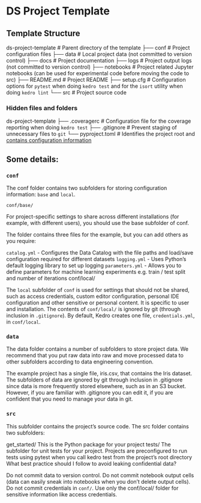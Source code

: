 # DS Project Template

## Template Structure
ds-project-template # Parent directory of the template
├── conf            # Project configuration files
├── data            # Local project data (not committed to version control)
├── docs            # Project documentation
├── logs            # Project output logs (not committed to version control)
├── notebooks       # Project related Jupyter notebooks (can be used for experimental code before moving the code to src)
├── README.md       # Project README
├── setup.cfg       # Configuration options for `pytest` when doing `kedro test` and for the `isort` utility when doing `kedro lint`
└── src             # Project source code

### Hidden files and folders
ds-project-template
├── .coveragerc     # Configuration file for the coverage reporting when doing `kedro test`
├── .gitignore      # Prevent staging of unnecessary files to `git`
└── pyproject.toml  # Identifies the project root and [contains configuration information](../faq/architecture_overview.md#kedro-project)

## Some details:

### `conf`

The conf folder contains two subfolders for storing configuration information: `base` and `local`.

`conf/base/`

For project-specific settings to share across different installations (for example, with different users), you should use the base subfolder of conf.

The folder contains three files for the example, but you can add others as you require:

`catalog.yml` - Configures the Data Catalog with the file paths and load/save configuration required for different datasets
`logging.yml` - Uses Python’s default logging library to set up logging
`parameters.yml` - Allows you to define parameters for machine learning experiments e.g. train / test split and number of iterations
conf/local/

The `local` subfolder of `conf` is used for settings that should not be shared, such as access credentials, custom editor configuration, personal IDE configuration and other sensitive or personal content. It is specific to user and installation. The contents of `conf/local/` is ignored by git (through inclusion in `.gitignore`). By default, Kedro creates one file, `credentials.yml`, in `conf/local`.

### `data`

The data folder contains a number of subfolders to store project data. We recommend that you put raw data into raw and move processed data to other subfolders according to data engineering convention.

The example project has a single file, iris.csv, that contains the Iris dataset. The subfolders of data are ignored by git through inclusion in .gitignore since data is more frequently stored elsewhere, such as in an S3 bucket. However, if you are familiar with .gitignore you can edit it, if you are confident that you need to manage your data in git.

### `src`

This subfolder contains the project’s source code. The src folder contains two subfolders:

get_started/ This is the Python package for your project
tests/ The subfolder for unit tests for your project. Projects are preconfigured to run tests using pytest when you call kedro test from the project’s root directory
What best practice should I follow to avoid leaking confidential data?

Do not commit data to version control.
Do not commit notebook output cells (data can easily sneak into notebooks when you don’t delete output cells).
Do not commit credentials in `conf/`. Use only the conf/local/ folder for sensitive information like access credentials.


<!-- ## Overview

This is your new Kedro project, which was generated using `Kedro 0.18.2`.

Take a look at the [Kedro documentation](https://kedro.readthedocs.io) to get started.

## Rules and guidelines

In order to get the best out of the template:

* Don't remove any lines from the `.gitignore` file we provide
* Make sure your results can be reproduced by following a [data engineering convention](https://kedro.readthedocs.io/en/stable/faq/faq.html#what-is-data-engineering-convention)
* Don't commit data to your repository
* Don't commit any credentials or your local configuration to your repository. Keep all your credentials and local configuration in `conf/local/`

## How to install dependencies

Declare any dependencies in `src/requirements.txt` for `pip` installation and `src/environment.yml` for `conda` installation.

To install them, run:

```
pip install -r src/requirements.txt
```

## How to run your Kedro pipeline

You can run your Kedro project with:

```
kedro run
```

## How to test your Kedro project

Have a look at the file `src/tests/test_run.py` for instructions on how to write your tests. You can run your tests as follows:

```
kedro test
```

To configure the coverage threshold, go to the `.coveragerc` file.

## Project dependencies

To generate or update the dependency requirements for your project:

```
kedro build-reqs
```

This will `pip-compile` the contents of `src/requirements.txt` into a new file `src/requirements.lock`. You can see the output of the resolution by opening `src/requirements.lock`.

After this, if you'd like to update your project requirements, please update `src/requirements.txt` and re-run `kedro build-reqs`.

[Further information about project dependencies](https://kedro.readthedocs.io/en/stable/kedro_project_setup/dependencies.html#project-specific-dependencies)

## How to work with Kedro and notebooks

> Note: Using `kedro jupyter` or `kedro ipython` to run your notebook provides these variables in scope: `context`, `catalog`, and `startup_error`.
>
> Jupyter, JupyterLab, and IPython are already included in the project requirements by default, so once you have run `pip install -r src/requirements.txt` you will not need to take any extra steps before you use them.

### Jupyter
To use Jupyter notebooks in your Kedro project, you need to install Jupyter:

```
pip install jupyter
```

After installing Jupyter, you can start a local notebook server:

```
kedro jupyter notebook
```

### JupyterLab
To use JupyterLab, you need to install it:

```
pip install jupyterlab
```

You can also start JupyterLab:

```
kedro jupyter lab
```

### IPython
And if you want to run an IPython session:

```
kedro ipython
```

### How to convert notebook cells to nodes in a Kedro project
You can move notebook code over into a Kedro project structure using a mixture of [cell tagging](https://jupyter-notebook.readthedocs.io/en/stable/changelog.html#release-5-0-0) and Kedro CLI commands.

By adding the `node` tag to a cell and running the command below, the cell's source code will be copied over to a Python file within `src/<package_name>/nodes/`:

```
kedro jupyter convert <filepath_to_my_notebook>
```
> *Note:* The name of the Python file matches the name of the original notebook.

Alternatively, you may want to transform all your notebooks in one go. Run the following command to convert all notebook files found in the project root directory and under any of its sub-folders:

```
kedro jupyter convert --all
```

### How to ignore notebook output cells in `git`
To automatically strip out all output cell contents before committing to `git`, you can run `kedro activate-nbstripout`. This will add a hook in `.git/config` which will run `nbstripout` before anything is committed to `git`.

> *Note:* Your output cells will be retained locally.

## Package your Kedro project

[Further information about building project documentation and packaging your project](https://kedro.readthedocs.io/en/stable/tutorial/package_a_project.html) -->
